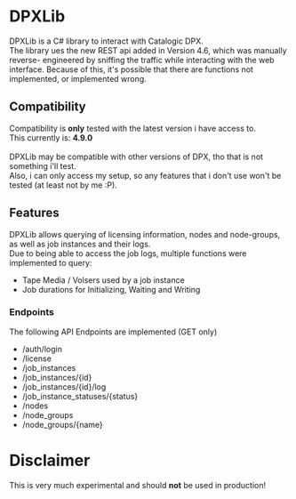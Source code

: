 # DPXLib
DPXLib is a C# library to interact with Catalogic DPX. <br>
The library ues the new REST api added in Version 4.6, which was manually reverse- engineered by sniffing the traffic while interacting with the web interface.
Because of this, it's possible that there are functions not implemented, or implemented wrong.

## Compatibility
Compatibility is __only__ tested with the latest version i have access to. <br>
This currently is: __4.9.0__
<br>
<br>
DPXLib may be compatible with other versions of DPX, tho that is not something i'll test.<br>
Also, i can only access my setup, so any features that i don't use won't be tested (at least not by me :P).

## Features
DPXLib allows querying of licensing information, nodes and node-groups, as well as job instances and their logs.<br>
Due to being able to access the job logs, multiple functions were implemented to query:
- Tape Media / Volsers used by a job instance
- Job durations for Initializing, Waiting and Writing

### Endpoints
The following API Endpoints are implemented (GET only)
- /auth/login
- /license
- /job_instances
- /job_instances/{id}
- /job_instances/{id}/log
- /job_instance_statuses/{status}
- /nodes
- /node_groups
- /node_groups/{name}

# Disclaimer
This is very much experimental and should __not__ be used in production!